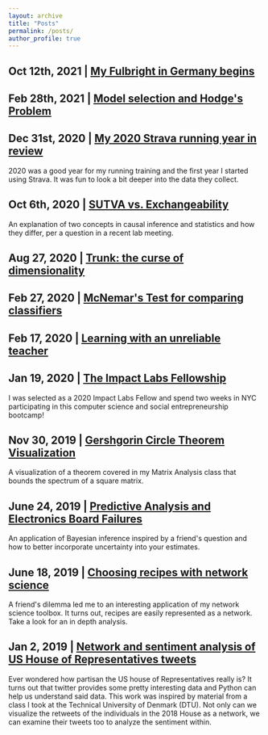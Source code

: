 ```yaml
---
layout: archive
title: "Posts"
permalink: /posts/
author_profile: true
---
```


## Oct 12th, 2021 | [My Fulbright in Germany begins](https://rflperry.github.io/posts/fulbright_beginning/)

## Feb 28th, 2021 | [Model selection and Hodge's Problem](https://rflperry.github.io/posts/model_selection_hodges/)

## Dec 31st, 2020 | [My 2020 Strava running year in review](https://rflperry.github.io/posts/2020_strava_year_in_review/)
2020 was a good year for my running training and the first year I started using Strava. It was fun to look a bit deeper into the data they collect.

## Oct 6th, 2020 | [SUTVA vs. Exchangeability](https://rflperry.github.io/posts/sutva_vs_exchangeability/)
An explanation of two concepts in causal inference and statistics and how they differ, per a question in a recent lab meeting.

## Aug 27, 2020 | [Trunk: the curse of dimensionality](https://nbviewer.jupyter.org/github/rflperry/math_tutorials/blob/master/tutorials/StatPatternRecognition/Trunk.ipynb)

## Feb 27, 2020 | [McNemar's Test for comparing classifiers](https://htmlpreview.github.io/?https://github.com/rflperry/math_tutorials/blob/master/webdocs/StatPatternRecognition/McNemars_Test.html)

## Feb 17, 2020 | [Learning with an unreliable teacher](https://htmlpreview.github.io/?https://github.com/rflperry/math_tutorials/blob/master/webdocs/StatPatternRecognition/Unreliable_Teacher.html)

## Jan 19, 2020 | [The Impact Labs Fellowship](https://rflperry.github.io/posts/impact_fellowship/)
I was selected as a 2020 Impact Labs Fellow and spend two weeks in NYC participating in this computer science and social entrepreneurship bootcamp!

## Nov 30, 2019 | [Gershgorin Circle Theorem Visualization](https://rflperry.github.io/posts/gershgorin/)
A visualization of a theorem covered in my Matrix Analysis class that bounds the spectrum of a square matrix.

## June 24, 2019 | [Predictive Analysis and Electronics Board Failures](https://rflperry.github.io/posts/predictive-analysis/)
An application of Bayesian inference inspired by a friend's question and how to better incorporate uncertainty into your estimates.

## June 18, 2019 | [Choosing recipes with network science](https://nbviewer.jupyter.org/github/rflperry/recipes/blob/master/analysis.ipynb)
A friend's dilemma led me to an interesting application of my network science toolbox. It turns out, recipes are easily represented as a network. Take a look for an in depth analysis.

## Jan 2, 2019 | [Network and sentiment analysis of US House of Representatives tweets](https://rflperry.github.io/socialgraphs2018/)
Ever wondered how partisan the US house of Representatives really is? It turns out that twitter provides some pretty interesting data and Python can help us understand said data. This work was inspired by material from a class I took at the Technical University of Denmark (DTU). Not only can we visualize the retweets of the individuals in the 2018 House as a network, we can examine their tweets too to analyze the sentiment within. 

